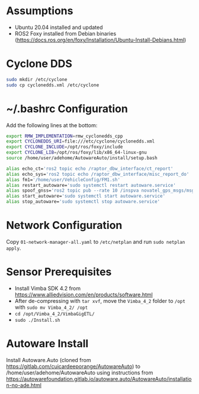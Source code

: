 # Assumptions
- Ubuntu 20.04 installed and updated
- ROS2 Foxy installed from Debian binaries (https://docs.ros.org/en/foxy/Installation/Ubuntu-Install-Debians.html)

# Cyclone DDS
```bash
sudo mkdir /etc/cyclone
sudo cp cyclonedds.xml /etc/cyclone
```

# ~/.bashrc Configuration
Add the following lines at the bottom:

```bash
export RMW_IMPLEMENTATION=rmw_cyclonedds_cpp
export CYCLONEDDS_URI=file:///etc/cyclone/cyclonedds.xml
export CYCLONE_INCLUDE=/opt/ros/foxy/include
export CYCLONE_LIB=/opt/ros/foxy/lib/x86_64-linux-gnu
source /home/user/adehome/AutowareAuto/install/setup.bash

alias echo_ct='ros2 topic echo /raptor_dbw_interface/ct_report'
alias echo_sys='ros2 topic echo /raptor_dbw_interface/misc_report_do'
alias fm1='/home/user/VehicleConfig/FM1.sh'
alias restart_autoware='sudo systemctl restart autoware.service'
alias spoof_gnss='ros2 topic pub --rate 10 /inspva novatel_gps_msgs/msg/Inspva "{status: INS_SOLUTION_GOOD}"'
alias start_autoware='sudo systemctl start autoware.service'
alias stop_autoware='sudo systemctl stop autoware.service'
```

# Network Configuration
Copy `01-network-manager-all.yaml` to `/etc/netplan` and run `sudo netplan apply`.

# Sensor Prerequisites
- Install Vimba SDK 4.2 from https://www.alliedvision.com/en/products/software.html
- After de-compressing with `tar xvf`, move the `Vimba_4_2` folder to `/opt` with `sudo mv Vimba_4_2/ /opt`
- `cd /opt/Vimba_4_2/VimbaGigETL/`
- `sudo ./Install.sh`

# Autoware Install
Install Autoware.Auto (cloned from https://gitlab.com/cuicardeeporange/AutowareAuto) to /home/user/adehome/AutowareAuto using instructions from https://autowarefoundation.gitlab.io/autoware.auto/AutowareAuto/installation-no-ade.html
